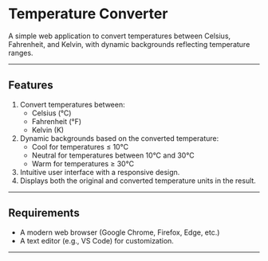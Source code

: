 # Temperature Converter

A simple web application to convert temperatures between Celsius, Fahrenheit, and Kelvin, with dynamic backgrounds reflecting temperature ranges.

---

## Features

1. Convert temperatures between:
   - Celsius (°C)
   - Fahrenheit (°F)
   - Kelvin (K)
2. Dynamic backgrounds based on the converted temperature:
   - Cool for temperatures ≤ 10°C
   - Neutral for temperatures between 10°C and 30°C
   - Warm for temperatures ≥ 30°C
3. Intuitive user interface with a responsive design.
4. Displays both the original and converted temperature units in the result.

---

## Requirements

- A modern web browser (Google Chrome, Firefox, Edge, etc.)
- A text editor (e.g., VS Code) for customization.

---

